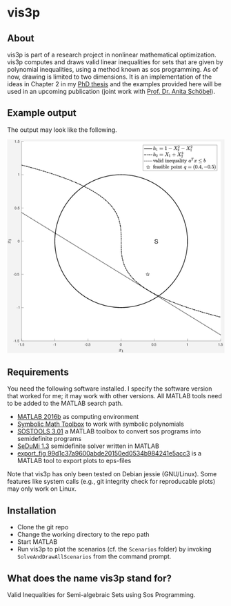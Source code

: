 # vis3p 

## About
vis3p is part of a research project in nonlinear mathematical optimization. vis3p computes and draws valid linear inequalities for sets that are given by polynomial inequalities, using a method known as sos programming. As of now, drawing is limited to two dimensions. It is an implementation of the ideas in Chapter 2 in my [PhD thesis](https://hdl.handle.net/11858/00-1735-0000-0023-3F9C-9) and the examples provided here will be used in an upcoming publication (joint work with [Prof. Dr. Anita Schöbel](https://optimierung.math.uni-goettingen.de/index.php?section=members&subsection=schoebel&lang=de)).

## Example output

The output may look like the following.

![alt text](docs/bounded_high.png "Example drawing")

## Requirements

You need the following software installed. I specify the software version that worked for me; it may work with other versions. All MATLAB tools need to be added to the MATLAB search path.

* [MATLAB 2016b](https://www.mathworks.com) as computing environment
* [Symbolic Math Toolbox](https:/mathworks.com/products/symbolic.html) to work with symbolic polynomials
* [SOSTOOLS 3.01](https://www.cds.caltech.edu/sostools) a MATLAB toolbox to convert sos programs into semidefinite programs
* [SeDuMi 1.3](http://sedumi.ie.lehigh.edu) semidefinite solver written in MATLAB
* [export_fig 99d1c37a9600abde20150ed0534b984241e5acc3](https://github.com/altmany/export_fig) is a MATLAB tool to export plots to eps-files

Note that vis3p has only been tested on Debian jessie (GNU/Linux). Some features like system calls (e.g., git integrity check for reproducable plots) may only work on Linux.

## Installation

* Clone the git repo
* Change the working directory to the repo path
* Start MATLAB
* Run vis3p to plot the scenarios (cf. the `Scenarios` folder) by invoking `SolveAndDrawAllScenarios` from the command prompt.

## What does the name vis3p stand for?
Valid Inequalities for Semi-algebraic Sets using Sos Programming. 
